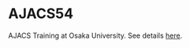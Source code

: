 # AJACS54
AJACS Training at Osaka University. See details [here](http://events.biosciencedbc.jp/training/ajacs54).
